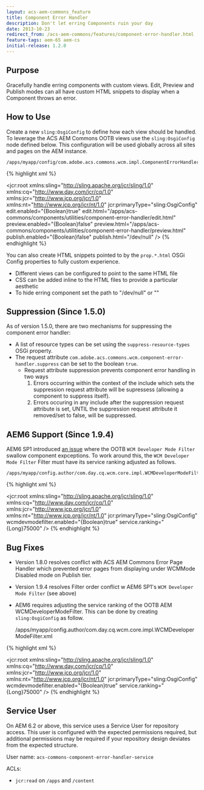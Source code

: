 ```yaml
---
layout: acs-aem-commons_feature
title: Component Error Handler
description: Don't let erring Components ruin your day
date: 2013-10-23
redirect_from: /acs-aem-commons/features/component-error-handler.html
feature-tags: aem-65 aem-cs
initial-release: 1.2.0
---
```


## Purpose

Gracefully handle erring components with custom views. Edit, Preview and Publish modes can all have custom HTML snippets to display when a Component throws an error.

## How to Use

Create a new `sling:OsgiConfig` to define how each view should be handled. To leverage the ACS AEM Commons OOTB views use the `sling:OsgiConfig` node defined below. This configuration will be used globally across all sites and pages on the AEM instance. 

    /apps/myapp/config/com.adobe.acs.commons.wcm.impl.ComponentErrorHandlerImpl.xml

{% highlight xml %}
<?xml version="1.0" encoding="UTF-8"?>
<jcr:root xmlns:sling="http://sling.apache.org/jcr/sling/1.0" xmlns:cq="http://www.day.com/jcr/cq/1.0"
    xmlns:jcr="http://www.jcp.org/jcr/1.0" xmlns:nt="http://www.jcp.org/jcr/nt/1.0"
    jcr:primaryType="sling:OsgiConfig"
    edit.enabled="{Boolean}true"
    edit.html="/apps/acs-commons/components/utilities/component-error-handler/edit.html"
    preview.enabled="{Boolean}false"
    preview.html="/apps/acs-commons/components/utilities/component-error-handler/preview.html"
    publish.enabled="{Boolean}false"
    publish.html="/dev/null"
    />
{% endhighlight %}  

You can also create HTML snippets pointed to by the `prop.*.html` OSGi Config properties to fully custom experience. 

* Different views can be configured to point to the same HTML file
* CSS can be added inline to the HTML files to provide a particular aesthetic
* To hide erring component set the path to "/dev/null" or ""

## Suppression (Since 1.5.0)

As of version 1.5.0, there are two mechanisms for suppressing the component error handler:

* A list of resource types can be set using the `suppress-resource-types` OSGi property.
* The request attribute `com.adobe.acs.commons.wcm.component-error-handler.suppress` can be set to the boolean `true`.
    * Request attribute suppression prevents component error handling in two ways
        1. Errors occurring within the context of the include which sets the suppression request attribute will be supressess (allowing a component to suppress itself).
        2. Errors occuring in any include after the suppression request attribute is set, UNTIL the suppression request attribute it removed/set to false, will be suppressed.


## AEM6 Support (Since 1.9.4)

AEM6 SP1 introduced [an issue](https://github.com/Adobe-Consulting-Services/acs-aem-commons/issues/378) where the OOTB `WCM Developer Mode Filter` swallow component expceptions. To work around this, the `WCM Developer Mode Filter` Filter must have its service ranking adjusted as follows.

    /apps/myapp/config.author/com.day.cq.wcm.core.impl.WCMDeveloperModeFilter.xml

{% highlight xml %}
<?xml version="1.0" encoding="UTF-8"?>
<jcr:root xmlns:sling="http://sling.apache.org/jcr/sling/1.0" xmlns:cq="http://www.day.com/jcr/cq/1.0"
    xmlns:jcr="http://www.jcp.org/jcr/1.0" xmlns:nt="http://www.jcp.org/jcr/nt/1.0"
    jcr:primaryType="sling:OsgiConfig"
    wcmdevmodefilter.enabled="{Boolean}true"
    service.ranking="{Long}75000" />
{% endhighlight %}  

## Bug Fixes

* Version 1.8.0 resolves conflict with ACS AEM Commons Error Page Handler which prevented error pages from displaying under WCMMode Disabled mode on Publish tier.
* Version 1.9.4 resolves Filter order conflict w AEM6 SP1's `WCM Developer Mode Filter` (see above)

* AEM6 requires adjusting the service ranking of the OOTB AEM WCMDeveloperModeFilter. This can be done by creating `sling:OsgiConfig` as follow. 

    /apps/myapp/config.author/com.day.cq.wcm.core.impl.WCMDeveloperModeFilter.xml

{% highlight xml %}
<?xml version="1.0" encoding="UTF-8"?>
<jcr:root xmlns:sling="http://sling.apache.org/jcr/sling/1.0" xmlns:cq="http://www.day.com/jcr/cq/1.0"
    xmlns:jcr="http://www.jcp.org/jcr/1.0" xmlns:nt="http://www.jcp.org/jcr/nt/1.0"
    jcr:primaryType="sling:OsgiConfig"
    wcmdevmodefilter.enabled="{Boolean}true"
    service.ranking="{Long}75000"
    />
{% endhighlight %}  

## Service User

On AEM 6.2 or above, this service uses a Service User for repository access. This user is configured with
the expected permissions required, but additional permissions may be required if your repository design
deviates from the expected structure.

User name: `acs-commons-component-error-handler-service`

ACLs:

* `jcr:read` on `/apps` and `/content`

